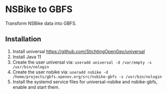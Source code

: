 # NSBike to GBFS

Transform NSBike data into GBFS. 

## Installation
1. Install universal https://github.com/StichtingOpenGeo/universal
2. Install Java 11
3. Create the user universal via: `useradd universal -d /var/empty -s /usr/bin/nologin`
4. Create the user nsbike via: `useradd nsbike -d /home/projects/gbfs.openov.org/src/nsbike-gbfs -s /usr/bin/nologin`
5. Install the systemd service files for universal-nsbike and nsbike-gbfs, enable and start them.
